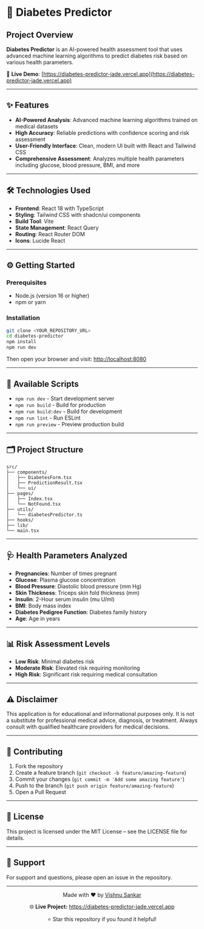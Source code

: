 
# 🧠 Diabetes Predictor

## Project Overview

**Diabetes Predictor** is an AI-powered health assessment tool that uses advanced machine learning algorithms to predict diabetes risk based on various health parameters.

🔗 **Live Demo**: [https://diabetes-predictor-jade.vercel.app](https://diabetes-predictor-jade.vercel.app)

---

## ✨ Features

- **AI-Powered Analysis**: Advanced machine learning algorithms trained on medical datasets
- **High Accuracy**: Reliable predictions with confidence scoring and risk assessment
- **User-Friendly Interface**: Clean, modern UI built with React and Tailwind CSS
- **Comprehensive Assessment**: Analyzes multiple health parameters including glucose, blood pressure, BMI, and more

---

## 🛠 Technologies Used

- **Frontend**: React 18 with TypeScript
- **Styling**: Tailwind CSS with shadcn/ui components
- **Build Tool**: Vite
- **State Management**: React Query
- **Routing**: React Router DOM
- **Icons**: Lucide React

---

## ⚙️ Getting Started

### Prerequisites

- Node.js (version 16 or higher)
- npm or yarn

### Installation

```bash
git clone <YOUR_REPOSITORY_URL>
cd diabetes-predictor
npm install
npm run dev
```

Then open your browser and visit: [http://localhost:8080](http://localhost:8080)

---

## 🧪 Available Scripts

- `npm run dev` - Start development server
- `npm run build` - Build for production
- `npm run build:dev` - Build for development
- `npm run lint` - Run ESLint
- `npm run preview` - Preview production build

---

## 🗂 Project Structure

```
src/
├── components/
│   ├── DiabetesForm.tsx
│   ├── PredictionResult.tsx
│   └── ui/
├── pages/
│   ├── Index.tsx
│   └── NotFound.tsx
├── utils/
│   └── diabetesPredictor.ts
├── hooks/
├── lib/
└── main.tsx
```

---

## 🩺 Health Parameters Analyzed

- **Pregnancies**: Number of times pregnant
- **Glucose**: Plasma glucose concentration
- **Blood Pressure**: Diastolic blood pressure (mm Hg)
- **Skin Thickness**: Triceps skin fold thickness (mm)
- **Insulin**: 2-Hour serum insulin (mu U/ml)
- **BMI**: Body mass index
- **Diabetes Pedigree Function**: Diabetes family history
- **Age**: Age in years

---

## 📊 Risk Assessment Levels

- **Low Risk**: Minimal diabetes risk
- **Moderate Risk**: Elevated risk requiring monitoring
- **High Risk**: Significant risk requiring medical consultation

---

## ⚠️ Disclaimer

This application is for educational and informational purposes only. It is not a substitute for professional medical advice, diagnosis, or treatment. Always consult with qualified healthcare providers for medical decisions.

---

## 🤝 Contributing

1. Fork the repository  
2. Create a feature branch (`git checkout -b feature/amazing-feature`)  
3. Commit your changes (`git commit -m 'Add some amazing feature'`)  
4. Push to the branch (`git push origin feature/amazing-feature`)  
5. Open a Pull Request

---

## 📝 License

This project is licensed under the MIT License – see the LICENSE file for details.

---

## 💬 Support

For support and questions, please open an issue in the repository.

---

<div align="center">
  <p>Made with ❤️ by <a href="https://github.com/vishnusankar2203">Vishnu Sankar</a></p>
  <p>🌐 <strong>Live Project:</strong> <a href="https://diabetes-predictor-jade.vercel.app" target="_blank">https://diabetes-predictor-jade.vercel.app</a></p>
  <p>⭐ Star this repository if you found it helpful!</p>
</div>

